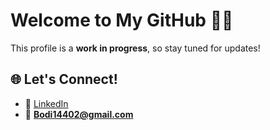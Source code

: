 # Welcome to My GitHub 👨‍💻

This profile is a **work in progress**, so stay tuned for updates!

## 🌐 Let's Connect!
- 💼 [LinkedIn](https://linkedin.com/in/abdelrahman-farghaly)
- 📧 **Bodi14402@gmail.com**
